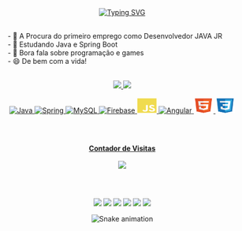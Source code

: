 <div align="center">
<a href="https://git.io/typing-svg"><img src="https://readme-typing-svg.herokuapp.com?font=Fira+Code&size=30&pause=1000&color=22779C&center=true&vCenter=true&width=800&lines=Bem+vindo(a).+Me+chamo+Jo%C3%A3o%2C+vulgo+Jonh.+" alt="Typing SVG" /></a>
</div>
<div>
<br>
 <p>&nbsp&nbsp&nbsp&nbsp - 🔭 A Procura do primeiro emprego como Desenvolvedor JAVA JR <br>
   &nbsp&nbsp&nbsp&nbsp - 🌱 Estudando Java e Spring Boot <br>
   &nbsp&nbsp&nbsp&nbsp - 💬 Bora fala sobre programação e games <br>
   &nbsp&nbsp&nbsp&nbsp - 😄 De bem com a vida! </p>
<br>
</div>
<div align="center" style="display: inline_block">
  <a href="https://github.com/jonh-dev">
  <img  width="55.5%" src="https://github-readme-stats.vercel.app/api?username=jonh-dev&show_icons=true&theme=dracula&include_all_commits=true&count_private=true"/>
  <img  width="40.5%" src="https://github-readme-stats.vercel.app/api/top-langs/?username=Jonh-dev&layout=compact&langs_count=7&theme=dracula"/>
</div>
<div align="center" style="display: inline_block"><br>
  <img alt="Java" height="30" width="40" src="https://cdn.jsdelivr.net/gh/devicons/devicon/icons/java/java-original-wordmark.svg">
  <img alt="Spring" height="30" width="40" src="https://cdn.jsdelivr.net/gh/devicons/devicon/icons/spring/spring-original.svg">
  <img alt="MySQL" height="30" width="40" src="https://cdn.jsdelivr.net/gh/devicons/devicon/icons/mysql/mysql-original.svg">
  <img alt="Firebase" height="30" width="40" src="https://cdn.jsdelivr.net/gh/devicons/devicon/icons/firebase/firebase-plain.svg" />
  <img alt="Js" height="30" width="40" src="https://raw.githubusercontent.com/devicons/devicon/master/icons/javascript/javascript-plain.svg">
  <img alt="Angular" height="30" width="40" src="https://cdn.jsdelivr.net/gh/devicons/devicon/icons/angularjs/angularjs-original.svg" />
  <img alt="HTML" height="30" width="40" src="https://raw.githubusercontent.com/devicons/devicon/master/icons/html5/html5-original.svg">
  <img alt="CSS" height="30" width="40" src="https://raw.githubusercontent.com/devicons/devicon/master/icons/css3/css3-original.svg">
</div>
  
  ##
  
  <div align="center">
<br><p align="centre"><b>Contador de Visitas</b></p>  
<p align="center"><img align="center" src="https://profile-counter.glitch.me/{jonh-dev}/count.svg" /></p> 
<br></div>
  
  ##
  
<div align="center"> 
  <a href="https://www.youtube.com/channel/UCV3Nucywtqi6iSM5PsX9SQA" target="_blank"><img src="https://img.shields.io/badge/YouTube-FF0000?style=for-the-badge&logo=youtube&logoColor=white" target="_blank"></a>
  <a href="https://www.instagram.com/jonh_dev/" target="_blank"><img src="https://img.shields.io/badge/-Instagram-%23E4405F?style=for-the-badge&logo=instagram&logoColor=white" target="_blank"></a>
 	<a href="https://www.twitch.tv/jonhlgamerl" target="_blank"><img src="https://img.shields.io/badge/Twitch-9146FF?style=for-the-badge&logo=twitch&logoColor=white" target="_blank"></a>
  <a href="https://discord.gg/C3GpzSrA" target="_blank"><img src="https://img.shields.io/badge/Discord-7289DA?style=for-the-badge&logo=discord&logoColor=white" target="_blank"></a> 
  <a href = "mailto:jonh.dev.br@gmail.com"><img src="https://img.shields.io/badge/-Gmail-%23333?style=for-the-badge&logo=gmail&logoColor=white" target="_blank"></a>
  <a href="https://www.linkedin.com/in/jo%C3%A3o-carlos-schwab-zanardi-752591213/" target="_blank"><img src="https://img.shields.io/badge/-LinkedIn-%230077B5?style=for-the-badge&logo=linkedin&logoColor=white" target="_blank"></a> 
    
  ![Snake animation](https://github.com/jonh-dev/jonh-dev/blob/output/github-contribution-grid-snake.svg)
 
</div>
